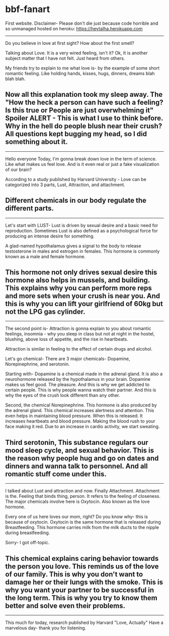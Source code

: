 # bbf-fanart
First website.
Disclaimer-
Please don't die just because code horrible and so unmanaged
hosted on heroku:
https://heytalha.herokuapp.com




---
Do you believe in love at first sight? How about the first smell? 

Talking about Love. It is a very wired feeling, isn't it?
Ok, It is another subject matter that I have not felt. Just heard from others.

My friends try to explain to me what love is- by the example of some short romantic feeling. Like holding hands, kisses, hugs, dinners, dreams blah blah blah.

Now all this explanation took my sleep away. The "How the heck a person can have such a feeling? Is this true or People are just overwhelming it" Spoiler ALERT -  This is what I use to think before. 
Why in the hell do people blush near their crush?
All questions kept bugging my head, so I did something about it.
---

---
Hello everyone Today, I'm gonna break down love in the term of science. Like what makes us feel love. And is it even real or just a fake visualization of our brain?

According to a study published by Harvard University - Love can be categorized into 3 parts, Lust, Attraction, and attachment.

Different chemicals in our body regulate the different parts.
---
---
Let's start with LUST- Lust is driven by sexual desire and a basic need for reproduction.
Sometimes Lust is also defined as a psychological force for producing an intense desire for something.

A glad-named hypothalamus gives a signal to the body to release testosterone in males and estrogen in females. This hormone is commonly known as a male and female hormone. 

This hormone not only drives sexual desire this hormone also helps in mussels, and building. 
This explains why you can perform more reps and more sets when your crush is near you. And this is why you can lift your girlfriend of 60kg but not the LPG gas cylinder. 
--- 
---
The second point is- Attraction is gonna explain to you about romantic feelings, insomnia - why you sleep in class but not at night in the hostel, blushing, above loss of appetite, and the rise in heartbeats.

Attraction is similar in feeling to the effect of certain drugs and alcohol.

Let's go chemical- There are 3 major chemicals- Dopamine, Norepinephrine, and serotonin.

Starting with- Dopamine is a chemical made in the adrenal gland. It is also a neurohormone released by the hypothalamus in your brain. Dopamine makes us feel good. The pleasure. And this is why we get addicted to certain people. This is why people wanna watch their partner.  And this is why the eyes of the crush look different than any other. 

Second, the chemical Norepinephrine. This hormone is also produced by the adrenal gland. This chemical increases alertness and attention. This even helps in maintaining blood pressure. When this is released. It increases heartbeats and blood pressure.
Making the blood rush to your face making it red. Due to an increase in cardio activity, we start sweating.

Third serotonin, This substance regulars our mood sleep cycle, and sexual behavior.
This is the reason why people hug and go on dates and dinners and wanna talk to personnel. And all romantic stuff come under this.
---

--- 
I talked about Lust and attraction and now.
Finally Attachment. Attachment is the. Feeling that binds thing, person. It refers to the feeling of closeness.
The major chemicals involve here is Oxytocin.
Also known as the love hormone.

Every one of us here loves our mom, right? Do you know why- this is because of oxytocin. Oxytocin is the same hormone that is released during Breastfeeding. This hormone carries milk from the milk ducts to the nipple during breastfeeding.

Sorry- I got off-topic.

This chemical explains caring behavior towards the person you love. This reminds us of the love of our family. This is why you don't want to damage her or their lungs with the smoke. This is why you want your partner to be successful in the long term. This is why you try to know them better and solve even their problems.
---
---
This much for today, research published by Harvard "Love, Actually"
Have a marvelous day- thank you for listening.
